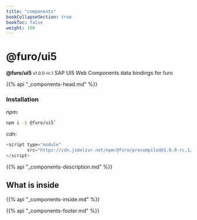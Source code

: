 ```yaml
---
title: "components"
bookCollapseSection: true
bookToc: false
weight: 100
---
```


# @furo/ui5
**@furo/ui5** <small>v1.0.0-rc.1</small>
SAP UI5 Web Components data bindings for furo

{{% api "_components-head.md" %}}

### Installation
*npm*:
```bash
npm i -S @furo/ui5`
```


*cdn*:
```js
<script type="module"
        src="https://cdn.jsdelivr.net/npm/@furo/precompiled@1.0.0-rc.1/dist/components.js">
</script>
```

{{% api "_components-description.md" %}}

## What is inside
{{% api "_components-inside.md" %}}

{{% api "_components-footer.md" %}}

